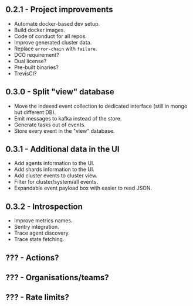 ## 0.2.1 - Project improvements
- Automate docker-based dev setup.
- Build docker images.
- Code of conduct for all repos.
- Improve generated cluster data.
- Replace `error-chain` with `failure`.
- DCO requirement?
- Dual license?
- Pre-built binaries?
- TrevisCI?


## 0.3.0 - Split "view" database
- Move the indexed event collection to dedicated interface (still in mongo but different DB).
- Emit messages to kafka instead of the store.
- Generate tasks out of events.
- Store every event in the "view" database.


## 0.3.1 - Additional data in the UI
- Add agents information to the UI.
- Add shards information to the UI.
- Add cluster events to cluster view.
- Filter for cluster/system/all events.
- Expandable event payload box with easier to read JSON.


## 0.3.2 - Introspection
- Improve metrics names.
- Sentry integration.
- Trace agent discovery.
- Trace state fetching.


## ??? - Actions?

## ??? - Organisations/teams?

## ??? - Rate limits?
